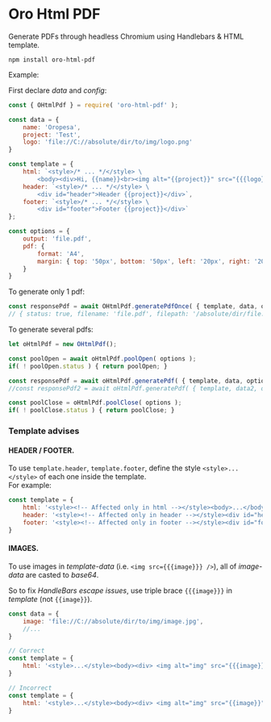 # Oro Html PDF

Generate PDFs through headless Chromium using Handlebars & HTML template.

```shell
npm install oro-html-pdf
```

Example:

First declare _data_ and _config_:
```js
const { OHtmlPdf } = require( 'oro-html-pdf' );

const data = { 
    name: 'Oropesa', 
    project: 'Test', 
    logo: 'file://C://absolute/dir/to/img/logo.png' 
}

const template = {
    html: `<style>/* ... */</style> \ 
        <body><div>Hi, {{name}}<br><img alt="{{project}}" src="{{{logo}}}" /></div></body`,
    header: `<style>/* ... */</style> \ 
        <div id="header">Header {{project}}</div>`,
    footer: `<style>/* ... */</style> \ 
        <div id="footer">Footer {{project}}</div>`
};

const options = {
    output: 'file.pdf',
    pdf: {
        format: 'A4',
        margin: { top: '50px', bottom: '50px', left: '20px', right: '20px' }
    }
}
```

To generate only 1 pdf:
```js
const responsePdf = await OHtmlPdf.generatePdfOnce( { template, data, options } );
// { status: true, filename: 'file.pdf', filepath: '/absolute/dir/file.pdf', buffer: <ArrayBuffer> }
```

To generate several pdfs:
```js
let oHtmlPdf = new OHtmlPdf();

const poolOpen = await oHtmlPdf.poolOpen( options );
if( ! poolOpen.status ) { return poolOpen; }

const responsePdf = await oHtmlPdf.generatePdf( { template, data, options } );
//const responsePdf2 = await oHtmlPdf.generatePdf( { template, data2, options } );

const poolClose = oHtmlPdf.poolClose( options );
if( ! poolClose.status ) { return poolClose; }

```

### Template advises

#### HEADER / FOOTER. 
To use `template.header`, `template.footer`, define the style `<style>...</style>` of each one inside the template. 
<br>For example:
```js
const template = {
    html: '<style><!-- Affected only in html --></style><body>...</body>',
    header: '<style><!-- Affected only in header --></style><div id="header">...</div>',
    footer: '<style><!-- Affected only in footer --></style><div id="footer">...</div>'
} 
```

#### IMAGES.
To use images in _template-data_ (i.e. `<img src={{{image}}} />`), all of _image-data_ are casted to _base64_.

So to fix _HandleBars escape issues_, use triple brace `{{{image}}}` in _template_ (not `{{image}}`).
```js
const data = {
    image: 'file://C://absolute/dir/to/img/image.jpg',
    //...
}

// Correct
const template = {
    html: '<style>...</style><body><div> <img alt="img" src="{{{image}}}" /> </div></body>',
} 

// Incorrect
const template = {
    html: '<style>...</style><body><div> <img alt="img" src="{{image}}" /> </div></body>',
} 
```